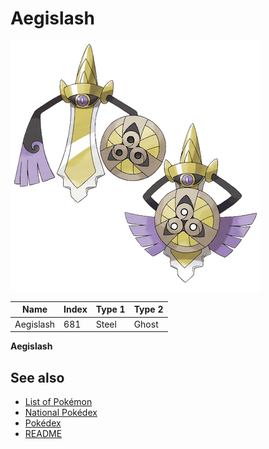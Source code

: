 # Aegislash


![Aegislash](images/681.png)

| **Name** | **Index** | **Type 1** | **Type 2** |
|----|----|----|----|
| Aegislash | 681 | Steel | Ghost  |

**Aegislash** 

## See also

- [List of Pokémon](../pokemon.md)
- [National Pokédex](../national_pokedex.md)
- [Pokédex](../pokedex.md)
- [README](../README.md)
